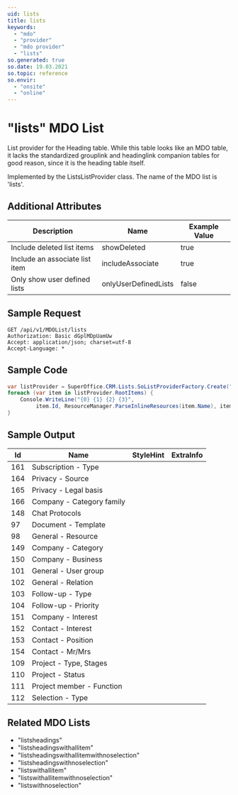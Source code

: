 ```yaml
---
uid: lists
title: lists
keywords:
  - "mdo"
  - "provider"
  - "mdo provider"
  - "lists"
so.generated: true
so.date: 19.03.2021
so.topic: reference
so.envir:
  - "onsite"
  - "online"
---
```


# "lists" MDO List
List provider for the Heading table. While this table looks like an MDO table,
it lacks the standardized grouplink and headinglink companion tables for good reason,
since it is the heading table itself.



Implemented by the <see cref="T:SuperOffice.CRM.Lists.ListsListProvider">ListsListProvider</see> class.
The name of the MDO list is 'lists'.

## Additional Attributes

| Description | Name | Example Value |
|-----|-----|------|
|Include deleted list items| showDeleted|true|
|Include an associate list item| includeAssociate|true|
|Only show user defined lists| onlyUserDefinedLists|false|





## Sample Request

```http!
GET /api/v1/MDOList/lists
Authorization: Basic dGplMDpUamUw
Accept: application/json; charset=utf-8
Accept-Language: *

```

## Sample Code
```cs
var listProvider = SuperOffice.CRM.Lists.SoListProviderFactory.Create("lists", forceFlatList: true);
foreach (var item in listProvider.RootItems) {
    Console.WriteLine("{0} {1} {2} {3}", 
         item.Id, ResourceManager.ParseInlineResources(item.Name), item.StyleHint, item.ExtraInfo);
}
```

## Sample Output

|Id   | Name  |StyleHint|ExtraInfo |
| --- | ----- | ------- | -------- |
|161|Subscription - Type|||
|164|Privacy - Source|||
|165|Privacy - Legal basis|||
|166|Company - Category family|||
|148|Chat Protocols|||
|97|Document - Template|||
|98|General - Resource|||
|149|Company - Category|||
|150|Company - Business|||
|101|General - User group|||
|102|General - Relation|||
|103|Follow-up - Type|||
|104|Follow-up - Priority|||
|151|Company - Interest|||
|152|Contact - Interest|||
|153|Contact - Position|||
|154|Contact - Mr/Mrs|||
|109|Project - Type, Stages|||
|110|Project - Status|||
|111|Project member - Function|||
|112|Selection - Type|||


## Related MDO Lists

* "listsheadings"
* "listsheadingswithallitem"
* "listsheadingswithallitemwithnoselection"
* "listsheadingswithnoselection"
* "listswithallitem"
* "listswithallitemwithnoselection"
* "listswithnoselection"
